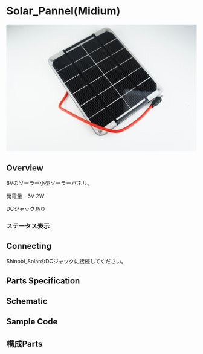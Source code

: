 # Solar_Pannel(Midium)

![](/img/Solar/SolarPannel_Mid.JPG)
<!--COLORME-->

## Overview

6Vのソーラー小型ソーラーパネル。

発電量　6V 2W

DCジャックあり

### ステータス表示

## Connecting

Shinobi_SolarのDCジャックに接続してください。

## Parts Specification

## Schematic

## Sample Code

## 構成Parts
